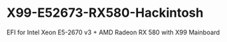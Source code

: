 # X99-E52673-RX580-Hackintosh
 EFI for Intel Xeon E5-2670 v3 + AMD Radeon RX 580 with X99 Mainboard
